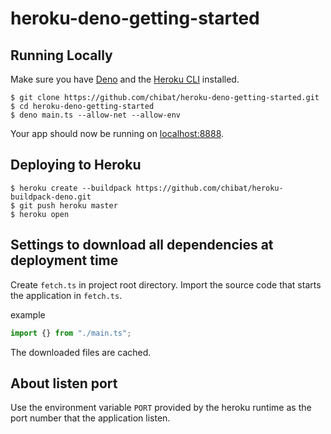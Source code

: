 
# heroku-deno-getting-started

## Running Locally
Make sure you have [Deno](https://deno.land/) and the [Heroku CLI](https://cli.heroku.com/) installed.
```
$ git clone https://github.com/chibat/heroku-deno-getting-started.git
$ cd heroku-deno-getting-started
$ deno main.ts --allow-net --allow-env
```
Your app should now be running on [localhost:8888](http://localhost:8888/).

## Deploying to Heroku
```
$ heroku create --buildpack https://github.com/chibat/heroku-buildpack-deno.git
$ git push heroku master
$ heroku open
```

## Settings to download all dependencies at deployment time

Create `fetch.ts` in project root directory.
Import the source code that starts the application in `fetch.ts`.

example
```typescript
import {} from "./main.ts";
```

The downloaded files are cached.

## About listen port

Use the environment variable `PORT` provided by the heroku runtime as the port number that the application listen.




